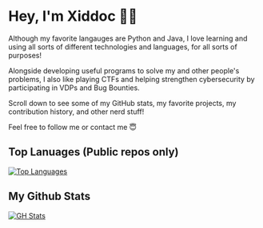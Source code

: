 # Hey, I'm Xiddoc 👋🥳

Although my favorite langauges are Python and Java, I love learning and using all sorts of different technologies and languages, for all sorts of purposes!

Alongside developing useful programs to solve my and other people's problems, I also like playing CTFs and helping strengthen cybersecurity by participating in VDPs and Bug Bounties.

Scroll down to see some of my GitHub stats, my favorite projects, my contribution history, and other nerd stuff!

Feel free to follow me or contact me 😇

## Top Lanuages (Public repos only)

[![Top Languages](https://github-readme-stats.vercel.app/api/top-langs/?username=Xiddoc&theme=radical&layout=compact)](#)

## My Github Stats

[![GH Stats](https://github-readme-stats.vercel.app/api?username=Xiddoc&show_icons=true&theme=radical&count_private=true&include_all_commits=true&rank_icon=github)](#)

